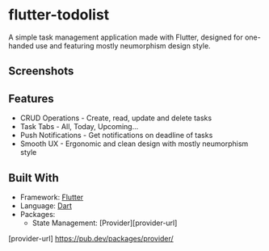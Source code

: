 # flutter-todolist
A simple task management application made with Flutter, designed for one-handed use and featuring mostly neumorphism design style.

## Screenshots

## Features
  * CRUD Operations - Create, read, update and delete tasks
  * Task Tabs - All, Today, Upcoming...
  * Push Notifications - Get notifications on deadline of tasks
  * Smooth UX - Ergonomic and clean design with mostly neumorphism style

## Built With
  * Framework: [Flutter][flutter-url]
  * Language: [Dart][dart-url]
  * Packages:
    * State Management: [Provider][provider-url]


<!-- LINKS -->
[flutter-url]: https://flutter.dev/
[dart-url]: https://dart.dev/
[provider-url] https://pub.dev/packages/provider/
